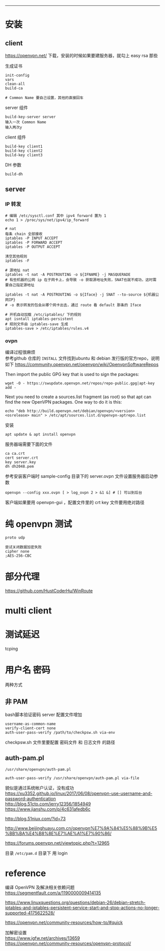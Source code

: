 

---

# 安装
## client

<https://openvpn.net/>  下载，安装的时候如果要建服务器，就勾上 easy rsa 那些

生成证书
```
init-config
vars
clean-all
build-ca

# Common Name 要自己设置，其他的直接回车
```
server 组件
```
build-key-server server
输入一次 Common Name
输入两次y
```
client 组件
```
build-key client1
build-key client2
build-key client3
```
DH 参数
```
build-dh
```

## server
### IP 转发
```
# 编辑 /etc/sysctl.conf 其中 ipv4 forward 置为 1
echo 1 > /proc/sys/net/ipv4/ip_forward

# nat
每条 chain 全部接收
iptables -P INPUT ACCEPT
iptables -P FORWARD ACCEPT
iptables -P OUTPUT ACCEPT

清空其他规则
iptables -F

# 源地址 nat
iptables -t nat -A POSTROUTING -o ${IFNAME} -j MASQUERADE
# 有些机器的公网 ip 在子网卡上，会导致 -o 获取源地址失败，SNAT也就不成功，这时需要自己指定源地址

iptables -t nat -A POSTROUTING -o ${Iface} -j SNAT --to-source ${机器公网IP}
# -o 表示转发的包会从哪个网卡出去，通过 route 看 default 那条的 Iface

# 开机自动加载 /etc/iptables/ 下的规则
apt isntall iptables-persistent
# 规则文件由 iptables-save 生成
iptables-save > /etc/iptables/rules.v4
```

### ovpn
编译过程很麻烦  
参考github 仓库的 `INSTALL` 文件找到ubuntu 和 debian 发行版的官方repo，说明如下
<https://community.openvpn.net/openvpn/wiki/OpenvpnSoftwareRepos>  

Then import the public GPG key that is used to sign the packages:
```
wget -O - https://swupdate.openvpn.net/repos/repo-public.gpg|apt-key add -
```

Next you need to create a sources.list fragment (as root) so that apt can find the new OpenVPN packages. One way to do it is this:
```
echo "deb http://build.openvpn.net/debian/openvpn/<version> <osrelease> main" > /etc/apt/sources.list.d/openvpn-aptrepo.list
```
安装
```
apt update & apt install openvpn
```

服务器端需要下面的文件
```
ca ca.crt
cert server.crt
key server.key
dh dh2048.pem
```

参考安装客户端时 sample-config 目录下的 server.ovpn 文件设置服务器启动参数

```
openvpn --config xxx.ovpn [ > log_ovpn 2 > &1 &] # [] 可以到后台
```

客户端如果要用  openvpn-gui ，配置文件里的 crt key 文件要用绝对路径

# 纯 openvpn 测试

```
proto udp

尝试关闭数据加密失败
cipher none
;AES-256-CBC
```

# 部分代理
<https://github.com/HustCoderHu/WinRoute>

# multi client

# 测试延迟
tcping 

# 用户名 密码
两种方式

##  非 PAM
bash脚本验证密码
server 配置文件增加
```
username-as-common-name
verify-client-cert none
auth-user-pass-verify /path/to/checkpsw.sh via-env
```
checkpsw.sh 文件里要配置 密码文件 和 日志文件 的路径

## auth-pam.pl
`/usr/share/openvpn/auth-pam.pl`  
```
auth-user-pass-verify /usr/share/openvpn/auth-pam.pl via-file
```
貌似是通过系统帐户认证，没有成功
<https://xu3352.github.io/linux/2017/06/08/openvpn-use-username-and-password-authentication>  
<http://blog.51cto.com/jerry12356/1854949>  
<https://www.jianshu.com/p/4c631afedb6c>  

<http://blog.51niux.com/?id=73>  

<http://www.beijinghuayu.com.cn/openvpn%E7%9A%84%E5%88%9B%E5%BB%BA%E4%B8%8E%E7%AE%A1%E7%90%86/>  

<https://forums.openvpn.net/viewtopic.php?t=12965>  

目录 `/etc/pam.d` 目录下 用 login


# reference
编译 OpenVPN 及解决相关依赖问题  
<https://segmentfault.com/a/1190000009414135>  

<https://www.linuxquestions.org/questions/debian-26/debian-stretch-iptables-and-iptables-persistent-service-start-and-stop-actions-no-longer-supported-4175622528/>  

<https://openvpn.net/community-resources/how-to/#quick>  

加解密设置  
<https://www.igfw.net/archives/13659>  
<https://openvpn.net/community-resources/openvpn-protocol/>  
